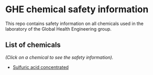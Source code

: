 # GHE chemical safety information

This repo contains safety information on all chemicals used in the laboratory of the Global Health Engineering group.

## List of chemicals

*(Click on a chemical to see the safety information).*

- [Sulfuric acid concentrated](chemicals/SULFURIC_ACID_CONCENTRATED_7664-93-9.md)
